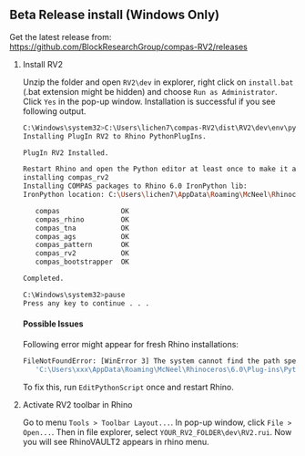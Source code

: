 ## Beta Release install (Windows Only)

Get the latest release from: <https://github.com/BlockResearchGroup/compas-RV2/releases>

1. Install RV2

   Unzip the folder and open `RV2\dev` in explorer, right click on `install.bat` (.bat extension might be hidden) and choose `Run as Administrator`. Click `Yes` in the pop-up window.
   Installation is successful if you see following output.

   ```bash
   C:\Windows\system32>C:\Users\lichen7\compas-RV2\dist\RV2\dev\env\python.exe -m compas_rv2.install --plugin_path C:\Users\lichen7\compas-RV2\dist\RV2\dev\..\
   Installing PlugIn RV2 to Rhino PythonPlugIns.

   PlugIn RV2 Installed.

   Restart Rhino and open the Python editor at least once to make it available.
   installing compas_rv2
   Installing COMPAS packages to Rhino 6.0 IronPython lib:
   IronPython location: C:\Users\lichen7\AppData\Roaming\McNeel\Rhinoceros\6.0\Plug-ins\IronPython (814d908a-e25c-493d-97e9-ee3861957f49)\settings\lib

      compas               OK
      compas_rhino         OK
      compas_tna           OK
      compas_ags           OK
      compas_pattern       OK
      compas_rv2           OK
      compas_bootstrapper  OK

   Completed.

   C:\Windows\system32>pause
   Press any key to continue . . .
   ```

   #### Possible Issues

   Following error might appear for fresh Rhino installations: 
   ```bash
   FileNotFoundError: [WinError 3] The system cannot find the path specified:
      'C:\Users\xxx\AppData\Roaming\McNeel\Rhinoceros\6.0\Plug-ins\PythonPlugins'
   ```
   To fix this, run `EditPythonScript` once and restart Rhino.

2. Activate RV2 toolbar in Rhino

   Go to menu `Tools > Toolbar Layout...`. In pop-up window, click `File > Open...`. Then in file explorer, select `YOUR_RV2_FOLDER\dev\RV2.rui`. Now you will see RhinoVAULT2 appears in rhino menu.